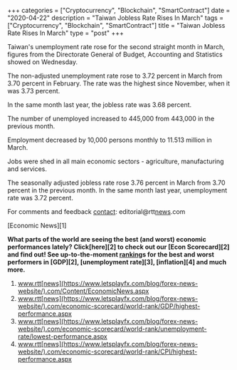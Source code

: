 +++
categories = ["Cryptocurrency", "Blockchain", "SmartContract"]
date = "2020-04-22"
description = "Taiwan Jobless Rate Rises In March"
tags = ["Cryptocurrency", "Blockchain", "SmartContract"]
title = "Taiwan Jobless Rate Rises In March"
type = "post"
+++

Taiwan's unemployment rate rose for the second straight month in March,
figures from the Directorate General of Budget, Accounting and
Statistics showed on Wednesday.

The non-adjusted unemployment rate rose to 3.72 percent in March from
3.70 percent in February. The rate was the highest since November, when
it was 3.73 percent.

In the same month last year, the jobless rate was 3.68 percent.

The number of unemployed increased to 445,000 from 443,000 in the
previous month.

Employment decreased by 10,000 persons monthly to 11.513 million in
March.

Jobs were shed in all main economic sectors - agriculture, manufacturing
and services.

The seasonally adjusted jobless rate rose 3.76 percent in March from
3.70 percent in the previous month. In the same month last year,
unemployment rate was 3.72 percent.

For comments and feedback [contact](https://www.playgroundfx.com/contact/): editorial@rtt[news](https://www.letsplayfx.com/blog/forex-news-website/).com

[Economic News][1]

 **What parts of the world are seeing the best (and worst) economic
performances lately? Click[here][2] to check out our [Econ Scorecard][2]
and find out! See up-to-the-moment [ranking](https://www.playgroundfx.com/blog/crypto-exchange-ranking/)s for the best and worst
performers in [GDP][2], [unemployment rate][3], [inflation][4] and much
more.**

   1. www.rtt[news](https://www.letsplayfx.com/blog/forex-news-website/).com/Content/EconomicNews.aspx
   2. www.rtt[news](https://www.letsplayfx.com/blog/forex-news-website/).com/economic-scorecard/world-rank/GDP/highest-performance.aspx
   3. www.rtt[news](https://www.letsplayfx.com/blog/forex-news-website/).com/economic-scorecard/world-rank/unemployment-rate/lowest-performance.aspx
   4. www.rtt[news](https://www.letsplayfx.com/blog/forex-news-website/).com/economic-scorecard/world-rank/CPI/highest-performance.aspx